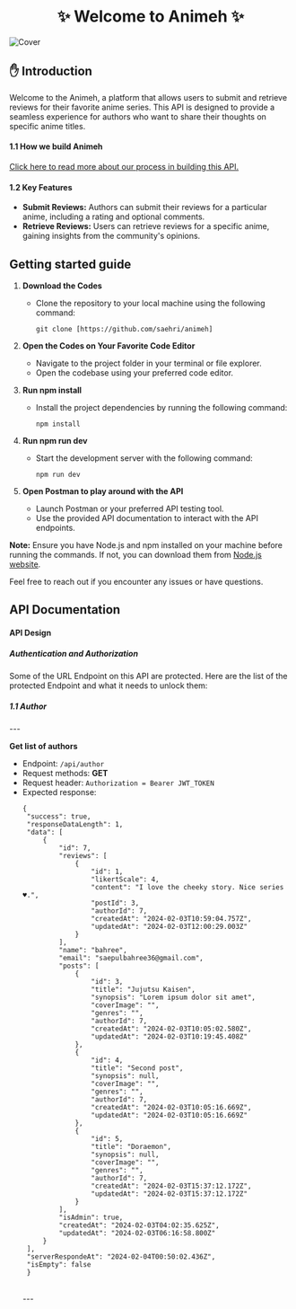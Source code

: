 <h1 align="center">✨ Welcome to Animeh ✨</h1>

![Cover](https://utfs.io/f/136c9cb5-d84a-4043-a0d0-15cfb4f35ecc-qmtq0.webp)

<h2>✋ Introduction</h2>
<p>
Welcome to the Animeh, a platform that allows users to submit and retrieve reviews for their favorite anime series. This API is designed to provide a seamless experience for authors who want to share their thoughts on specific anime titles.</p>

<h4>1.1 How we build Animeh</h4>
<a target="_blank" href="https://drive.google.com/drive/folders/1uR90HHNmOJSJLRoo1DirfDdIeJM1Ddae?usp=drive_link">Click here to read more about our process in building this API.</a>

<h4>1.2 Key Features</h4>
<ul>
<li><strong>Submit Reviews:</strong> Authors can submit their reviews for a particular anime, including a rating and optional comments.</li>
<li><strong>Retrieve Reviews:</strong> Users can retrieve reviews for a specific anime, gaining insights from the community's opinions.</li>
</ul>

<h2>Getting started guide</h2>

1. **Download the Codes**

   - Clone the repository to your local machine using the following command:
     ```
     git clone [https://github.com/saehri/animeh]
     ```

2. **Open the Codes on Your Favorite Code Editor**
   - Navigate to the project folder in your terminal or file explorer.
   - Open the codebase using your preferred code editor.
3. **Run npm install**
   - Install the project dependencies by running the following command:
     ```
     npm install
     ```
4. **Run npm run dev**
   - Start the development server with the following command:
     ```
     npm run dev
     ```
5. **Open Postman to play around with the API**
   - Launch Postman or your preferred API testing tool.
   - Use the provided API documentation to interact with the API endpoints.

**Note:** Ensure you have Node.js and npm installed on your machine before running the commands. If not, you can download them from [Node.js website](https://nodejs.org/).

Feel free to reach out if you encounter any issues or have questions.

<h2>API Documentation</h2>
<h4>API Design</h4>

<h5>Authentication and Authorization</h5>
<p>Some of the URL Endpoint on this API are protected. Here are the list of the protected Endpoint and what it needs to unlock them:</p>

<h5>1.1 Author</h5>
---<br>

**Get list of authors**

- Endpoint: `/api/author`
- Request methods: **GET**
- Request header: `Authorization = Bearer JWT_TOKEN`
- Expected response:
  ```
  {
   "success": true,
   "responseDataLength": 1,
   "data": [
       {
           "id": 7,
           "reviews": [
               {
                   "id": 1,
                   "likertScale": 4,
                   "content": "I love the cheeky story. Nice series ♥.",
                   "postId": 3,
                   "authorId": 7,
                   "createdAt": "2024-02-03T10:59:04.757Z",
                   "updatedAt": "2024-02-03T12:00:29.003Z"
               }
           ],
           "name": "bahree",
           "email": "saepulbahree36@gmail.com",
           "posts": [
               {
                   "id": 3,
                   "title": "Jujutsu Kaisen",
                   "synopsis": "Lorem ipsum dolor sit amet",
                   "coverImage": "",
                   "genres": "",
                   "authorId": 7,
                   "createdAt": "2024-02-03T10:05:02.580Z",
                   "updatedAt": "2024-02-03T10:19:45.408Z"
               },
               {
                   "id": 4,
                   "title": "Second post",
                   "synopsis": null,
                   "coverImage": "",
                   "genres": "",
                   "authorId": 7,
                   "createdAt": "2024-02-03T10:05:16.669Z",
                   "updatedAt": "2024-02-03T10:05:16.669Z"
               },
               {
                   "id": 5,
                   "title": "Doraemon",
                   "synopsis": null,
                   "coverImage": "",
                   "genres": "",
                   "authorId": 7,
                   "createdAt": "2024-02-03T15:37:12.172Z",
                   "updatedAt": "2024-02-03T15:37:12.172Z"
               }
           ],
           "isAdmin": true,
           "createdAt": "2024-02-03T04:02:35.625Z",
           "updatedAt": "2024-02-03T06:16:58.800Z"
       }
   ],
   "serverRespondeAt": "2024-02-04T00:50:02.436Z",
   "isEmpty": false
   }
  ```
  <br>---<br>
